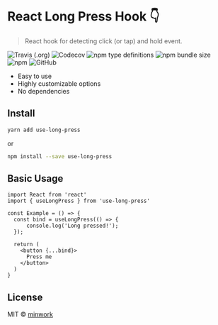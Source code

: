# React Long Press Hook :point_down:

> React hook for detecting click (or tap) and hold event.

![Travis (.org)](https://img.shields.io/travis/minwork/use-long-press)
![Codecov](https://img.shields.io/codecov/c/gh/minwork/use-long-press)
![npm type definitions](https://img.shields.io/npm/types/use-long-press)
![npm bundle size](https://img.shields.io/bundlephobia/min/use-long-press)
![npm](https://img.shields.io/npm/v/use-long-press)
![GitHub](https://img.shields.io/github/license/minwork/use-long-press)

- Easy to use
- Highly customizable options
- No dependencies

## Install

```bash
yarn add use-long-press
```

or

```bash
npm install --save use-long-press
```

## Basic Usage

```tsx
import React from 'react'
import { useLongPress } from 'use-long-press'

const Example = () => {
  const bind = useLongPress(() => {
      console.log('Long pressed!');
  });

  return (
    <button {...bind}>
      Press me
    </button>
  )
}
```

## License

MIT © [minwork](https://github.com/minwork)
